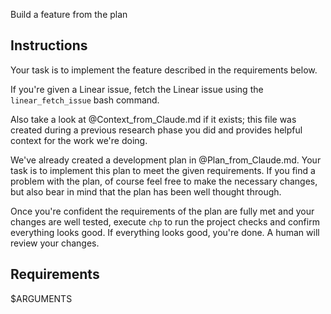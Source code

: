 Build a feature from the plan

## Instructions
Your task is to implement the feature described in the requirements below.

If you're given a Linear issue, fetch the Linear issue using the `linear_fetch_issue` bash command.

Also take a look at @Context_from_Claude.md if it exists; this file was created during a
previous research phase you did and provides helpful context for the work we're doing.

We've already created a development plan in @Plan_from_Claude.md. Your task is
to implement this plan to meet the given requirements. If you find a problem with
the plan, of course feel free to make the necessary changes, but also bear in mind
that the plan has been well thought through.

Once you're confident the requirements of the plan are fully met and your changes are well tested,
execute `chp` to run the project checks and confirm everything looks good. If everything looks good,
you're done. A human will review your changes.

## Requirements
$ARGUMENTS
